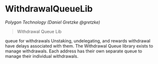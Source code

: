 # WithdrawalQueueLib

*Polygon Technology (Daniel Gretzke @gretzke)*

> Withdrawal Queue Lib

queue for withdrawals Unstaking, undelegating, and rewards withdrawal have delays associated with them. The Withdrawal Queue library exists to manage withdrawals. Each address has their own separate queue to manage their individual withdrawals.





